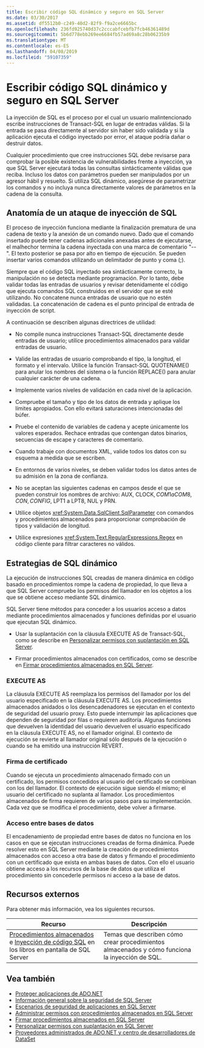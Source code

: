 ```yaml
---
title: Escribir código SQL dinámico y seguro en SQL Server
ms.date: 03/30/2017
ms.assetid: df5512b0-c249-40d2-82f9-f9a2ce6665bc
ms.openlocfilehash: 236fd925740d37c2cccabfcebfb7fcb46361489d
ms.sourcegitcommit: 5b6d778ebb269ee6684fb57ad69a8c28b06235b9
ms.translationtype: MT
ms.contentlocale: es-ES
ms.lasthandoff: 04/08/2019
ms.locfileid: "59107359"
---
```

# <a name="writing-secure-dynamic-sql-in-sql-server"></a>Escribir código SQL dinámico y seguro en SQL Server
La inyección de SQL es el proceso por el cual un usuario malintencionado escribe instrucciones de Transact-SQL en lugar de entradas válidas. Si la entrada se pasa directamente al servidor sin haber sido validada y si la aplicación ejecuta el código inyectado por error, el ataque podría dañar o destruir datos.  
  
 Cualquier procedimiento que cree instrucciones SQL debe revisarse para comprobar la posible existencia de vulnerabilidades frente a inyección, ya que SQL Server ejecutará todas las consultas sintácticamente válidas que reciba. Incluso los datos con parámetros pueden ser manipulados por un agresor hábil y resuelto. Si utiliza SQL dinámico, asegúrese de parametrizar los comandos y no incluya nunca directamente valores de parámetros en la cadena de la consulta.  
  
## <a name="anatomy-of-a-sql-injection-attack"></a>Anatomía de un ataque de inyección de SQL  
 El proceso de inyección funciona mediante la finalización prematura de una cadena de texto y la anexión de un comando nuevo. Dado que el comando insertado puede tener cadenas adicionales anexadas antes de ejecutarse, el malhechor termina la cadena inyectada con una marca de comentario "--". El texto posterior se pasa por alto en tiempo de ejecución. Se pueden insertar varios comandos utilizando un delimitador de punto y coma (;).  
  
 Siempre que el código SQL inyectado sea sintácticamente correcto, la manipulación no se detecta mediante programación. Por lo tanto, debe validar todas las entradas de usuarios y revisar detenidamente el código que ejecuta comandos SQL construidos en el servidor que se esté utilizando. No concatene nunca entradas de usuario que no estén validadas. La concatenación de cadena es el punto principal de entrada de inyección de script.  
  
 A continuación se describen algunas directrices de utilidad:  
  
-   No compile nunca instrucciones Transact-SQL directamente desde entradas de usuario; utilice procedimientos almacenados para validar entradas de usuario.  
  
-   Valide las entradas de usuario comprobando el tipo, la longitud, el formato y el intervalo. Utilice la función Transact-SQL QUOTENAME() para anular los nombres del sistema o la función REPLACE() para anular cualquier carácter de una cadena.  
  
-   Implemente varios niveles de validación en cada nivel de la aplicación.  
  
-   Compruebe el tamaño y tipo de los datos de entrada y aplique los límites apropiados. Con ello evitará saturaciones intencionadas del búfer.  
  
-   Pruebe el contenido de variables de cadena y acepte únicamente los valores esperados. Rechace entradas que contengan datos binarios, secuencias de escape y caracteres de comentario.  
  
-   Cuando trabaje con documentos XML, valide todos los datos con su esquema a medida que se escriben.  
  
-   En entornos de varios niveles, se deben validar todos los datos antes de su admisión en la zona de confianza.  
  
-   No se aceptan las siguientes cadenas en campos desde el que se pueden construir los nombres de archivo: AUX, CLOCK$, COM1 a COM8, CON, CONFIG$, LPT1 a LPT8, NUL y PRN.  
  
-   Utilice objetos <xref:System.Data.SqlClient.SqlParameter> con comandos y procedimientos almacenados para proporcionar comprobación de tipos y validación de longitud.  
  
-   Utilice expresiones <xref:System.Text.RegularExpressions.Regex> en código cliente para filtrar caracteres no válidos.  
  
## <a name="dynamic-sql-strategies"></a>Estrategias de SQL dinámico  
 La ejecución de instrucciones SQL creadas de manera dinámica en código basado en procedimientos rompe la cadena de propiedad, lo que lleva a que SQL Server compruebe los permisos del llamador en los objetos a los que se obtiene acceso mediante SQL dinámico.  
  
 SQL Server tiene métodos para conceder a los usuarios acceso a datos mediante procedimientos almacenados y funciones definidas por el usuario que ejecutan SQL dinámico.  
  
-   Usar la suplantación con la cláusula EXECUTE AS de Transact-SQL, como se describe en [Personalizar permisos con suplantación en SQL Server](../../../../../docs/framework/data/adonet/sql/customizing-permissions-with-impersonation-in-sql-server.md).  
  
-   Firmar procedimientos almacenados con certificados, como se describe en [Firmar procedimientos almacenados en SQL Server](../../../../../docs/framework/data/adonet/sql/signing-stored-procedures-in-sql-server.md).  
  
### <a name="execute-as"></a>EXECUTE AS  
 La cláusula EXECUTE AS reemplaza los permisos del llamador por los del usuario especificado en la cláusula EXECUTE AS. Los procedimientos almacenados anidados o los desencadenadores se ejecutan en el contexto de seguridad del usuario proxy. Esto puede interrumpir las aplicaciones que dependen de seguridad por filas o requieren auditoría. Algunas funciones que devuelven la identidad del usuario devuelven el usuario especificado en la cláusula EXECUTE AS, no el llamador original. El contexto de ejecución se revierte al llamador original sólo después de la ejecución o cuando se ha emitido una instrucción REVERT.  
  
### <a name="certificate-signing"></a>Firma de certificado  
 Cuando se ejecuta un procedimiento almacenado firmado con un certificado, los permisos concedidos al usuario del certificado se combinan con los del llamador. El contexto de ejecución sigue siendo el mismo; el usuario del certificado no suplanta al llamador. Los procedimientos almacenados de firma requieren de varios pasos para su implementación. Cada vez que se modifica el procedimiento, debe volver a firmarse.  
  
### <a name="cross-database-access"></a>Acceso entre bases de datos  
 El encadenamiento de propiedad entre bases de datos no funciona en los casos en que se ejecutan instrucciones creadas de forma dinámica. Puede resolver esto en SQL Server mediante la creación de procedimientos almacenados con acceso a otra base de datos y firmando el procedimiento con un certificado que exista en ambas bases de datos. Con ello el usuario obtiene acceso a los recursos de la base de datos que utiliza el procedimiento sin concederle permisos ni acceso a la base de datos.  
  
## <a name="external-resources"></a>Recursos externos  
 Para obtener más información, vea los siguientes recursos.  
  
|Recurso|Descripción|  
|--------------|-----------------|  
|[Procedimientos almacenados](/sql/relational-databases/stored-procedures/stored-procedures-database-engine) e [Inyección de código SQL](/sql/relational-databases/security/sql-injection) en los libros en pantalla de SQL Server|Temas que describen cómo crear procedimientos almacenados y cómo funciona la inyección de SQL.|  
  
## <a name="see-also"></a>Vea también

- [Proteger aplicaciones de ADO.NET](../../../../../docs/framework/data/adonet/securing-ado-net-applications.md)
- [Información general sobre la seguridad de SQL Server](../../../../../docs/framework/data/adonet/sql/overview-of-sql-server-security.md)
- [Escenarios de seguridad de aplicaciones en SQL Server](../../../../../docs/framework/data/adonet/sql/application-security-scenarios-in-sql-server.md)
- [Administrar permisos con procedimientos almacenados en SQL Server](../../../../../docs/framework/data/adonet/sql/managing-permissions-with-stored-procedures-in-sql-server.md)
- [Firmar procedimientos almacenados en SQL Server](../../../../../docs/framework/data/adonet/sql/signing-stored-procedures-in-sql-server.md)
- [Personalizar permisos con suplantación en SQL Server](../../../../../docs/framework/data/adonet/sql/customizing-permissions-with-impersonation-in-sql-server.md)
- [Proveedores administrados de ADO.NET y centro de desarrolladores de DataSet](https://go.microsoft.com/fwlink/?LinkId=217917)
